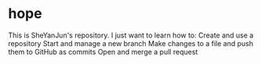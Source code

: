 # hope
This is SheYanJun's repository.
I just want to learn how to:
Create and use a repository
Start and manage a new branch
Make changes to a file and push them to GitHub as commits
Open and merge a pull request
